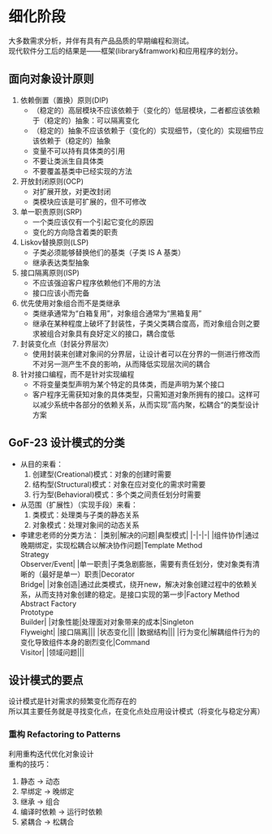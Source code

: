 # 细化阶段
大多数需求分析，并伴有具有产品品质的早期编程和测试。  
现代软件分工后的结果是——框架(library&framwork)和应用程序的划分。
## 面向对象设计原则
1. 依赖倒置（置换）原则(DIP)
   - （稳定的）高层模块不应该依赖于（变化的）低层模块，二者都应该依赖于（稳定的）抽象：可以隔离变化
   - （稳定的）抽象不应该依赖于（变化的）实现细节，（变化的）实现细节应该依赖于（稳定的）抽象
   - 变量不可以持有具体类的引用
   - 不要让类派生自具体类
   - 不要覆盖基类中已经实现的方法
2. 开放封闭原则(OCP)
   - 对扩展开放，对更改封闭
   - 类模块应该是可扩展的，但不可修改
3. 单一职责原则(SRP)
   - 一个类应该仅有一个引起它变化的原因
   - 变化的方向隐含着类的职责
4. Liskov替换原则(LSP)
   - 子类必须能够替换他们的基类（子类 IS A 基类）
   - 继承表达类型抽象
5. 接口隔离原则(ISP)
   - 不应该强迫客户程序依赖他们不用的方法
   - 接口应该小而完备
6. 优先使用对象组合而不是类继承
   - 类继承通常为“白箱复用”，对象组合通常为“黑箱复用”
   - 继承在某种程度上破坏了封装性，子类父类耦合度高，而对象组合则之要求被组合对象具有良好定义的接口，耦合度低
7. 封装变化点（封装分界层次）
   - 使用封装来创建对象间的分界层，让设计者可以在分界的一侧进行修改而不对另一测产生不良的影响，从而降低实现层次间的耦合
8. 针对接口编程，而不是针对实现编程
   - 不将变量类型声明为某个特定的具体类，而是声明为某个接口
   - 客户程序无需获知对象的具体类型，只需知道对象所拥有的接口。这样可以减少系统中各部分的依赖关系，从而实现”高内聚，松耦合“的类型设计方案
## GoF-23 设计模式的分类
- 从目的来看：
  1. 创建型(Creational)模式：对象的创建时需要
  2. 结构型(Structural)模式：对象在应对变化的需求时需要
  3. 行为型(Behavioral)模式：多个类之间责任划分时需要
- 从范围（扩展性）（实现手段）来看：
  1. 类模式：处理类与子类的静态关系
  2. 对象模式：处理对象间的动态关系
- 李建忠老师的分类方法：
   |类别|解决的问题|典型模式|
   |-|-|-|
   |组件协作|通过晚期绑定，实现松耦合以解决协作问题|Template Method<br>Strategy<br>Observer/Event|
   |单一职责|子类急剧膨胀，需要有责任划分，使对象类有清晰的（最好是单一）职责|Decorator<br>Bridge|
   |对象创造|通过此类模式，绕开new，解决对象创建过程中的依赖关系，从而支持对象创建的稳定。是接口实现的第一步|Factory Method<br>Abstract Factory<br>Prototype<br>Builder|
   |对象性能|处理面对对象带来的成本|Singleton<br>Flyweight|
   |接口隔离|||
   |状态变化|||
   |数据结构|||
   |行为变化|解耦组件行为的变化导致组件本身的剧烈变化|Command<br>Visitor|
   |领域问题|||
## 设计模式的要点
设计模式是针对需求的频繁变化而存在的  
所以其主要任务就是寻找变化点，在变化点处应用设计模式（将变化与稳定分离）  
### 重构 Refactoring to Patterns
利用重构迭代优化对象设计  
重构的技巧：
1. 静态 -> 动态
2. 早绑定 -> 晚绑定
3. 继承 -> 组合
4. 编译时依赖 -> 运行时依赖
5. 紧耦合 -> 松耦合